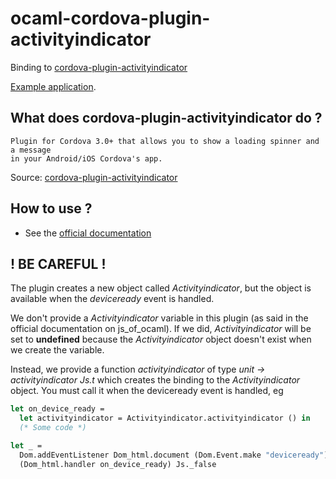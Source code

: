 # ocaml-cordova-plugin-activityindicator

Binding to
[cordova-plugin-activityindicator](https://github.com/Initsogar/cordova-activityindicator)

[Example
application](https://github.com/dannywillems/ocaml-cordova-plugin-activityindicator-example).

## What does cordova-plugin-activityindicator do ?

```
Plugin for Cordova 3.0+ that allows you to show a loading spinner and a message
in your Android/iOS Cordova's app.
```

Source: [cordova-plugin-activityindicator](https://github.com/Initsogar/cordova-activityindicator)

## How to use ?

* See the [official documentation](https://github.com/Initsogar/cordova-activityindicator)

## ! BE CAREFUL !

The plugin creates a new object called *Activityindicator*, but the object is
available when the *deviceready* event is handled.

We don't provide a *Activityindicator* variable in this plugin (as said in the official
documentation on js_of_ocaml). If we did, *Activityindicator* will be set to **undefined**
because the *Activityindicator* object doesn't exist when we create the variable.

Instead, we provide a function *activityindicator* of type *unit -> activityindicator Js.t* which creates the
binding to the *Activityindicator* object. You must call it when the deviceready
event is handled, eg

```OCaml
let on_device_ready =
  let activityindicator = Activityindicator.activityindicator () in
  (* Some code *)

let _ =
  Dom.addEventListener Dom_html.document (Dom.Event.make "deviceready")
  (Dom_html.handler on_device_ready) Js._false
```
